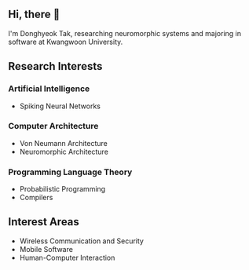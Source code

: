## Hi, there 👋
I'm Donghyeok Tak, researching neuromorphic systems and majoring in software at Kwangwoon University.

## Research Interests

### Artificial Intelligence
- Spiking Neural Networks

### Computer Architecture
- Von Neumann Architecture
- Neuromorphic Architecture

### Programming Language Theory
- Probabilistic Programming
- Compilers

## Interest Areas

- Wireless Communication and Security
- Mobile Software
- Human-Computer Interaction
